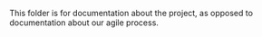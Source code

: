 This folder is for documentation about the project, as opposed to documentation about our agile process. 
